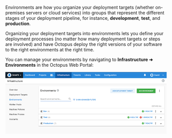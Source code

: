 Environments are how you organize your deployment targets (whether on-premises servers or cloud services) into groups that represent the different stages of your deployment pipeline, for instance, **development**, **test**, and **production**.

Organizing your deployment targets into environments lets you define your deployment processes (no matter how many deployment targets or steps are involved) and have Octopus deploy the right versions of your software to the right environments at the right time.

You can manage your environments by navigating to **Infrastructure ➜ Environments** in the Octopus Web Portal:

![The environments area of Octopus Deploy](/docs/shared-content/concepts/images/environments.png "width=500")
